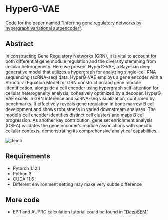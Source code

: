 # HyperG-VAE
Code for the paper named ["Inferring gene regulatory networks by hypergraph variational autoencoder"](https://github.com/guangxinsuuu/HyperG-VAE). 

## Abstract
In constructing Gene Regulatory Networks (GRN), it is vital to account for both differential gene module regulation and the diversity stemming from cellular heterogeneity.  Here we present HyperG-VAE, a Bayesian deep generative model that utilizes a hypergraph for analyzing single-cell RNA sequencing (scRNA-seq) data. HyperG-VAE employs a gene encoder with a Structural Equation Model for GRN construction and gene module identification, alongside a cell encoder using hypergraph self-attention for cellular heterogeneity analysis, cohesively optimized by a decoder.
HyperG-VAE excels in GRN inference and scRNA-seq visualization, confirmed by benchmarks. It effectively reveals gene regulation in bone marrow B cell development and shows robustness in varied downstream analyses. The model’s cell encoder identifies distinct cell clusters and maps B cell progression. As another key contribution, gene set enrichment analysis (GSEA) validates the gene encoder's module associations with specific cellular contexts, demonstrating its comprehensive analytical capabilities.

![demo](data.png)

## Requirements
* Pytorch 1.12.1
* Python 3
* CUDA 11.6
* Different environment setting may make very subtle difference

## More code
* EPR and AUPRC calculation tutorial could be found in ["DeepSEM"]([https://github.com/HantaoShu/DeepSEM/tree/master/tutorial])

